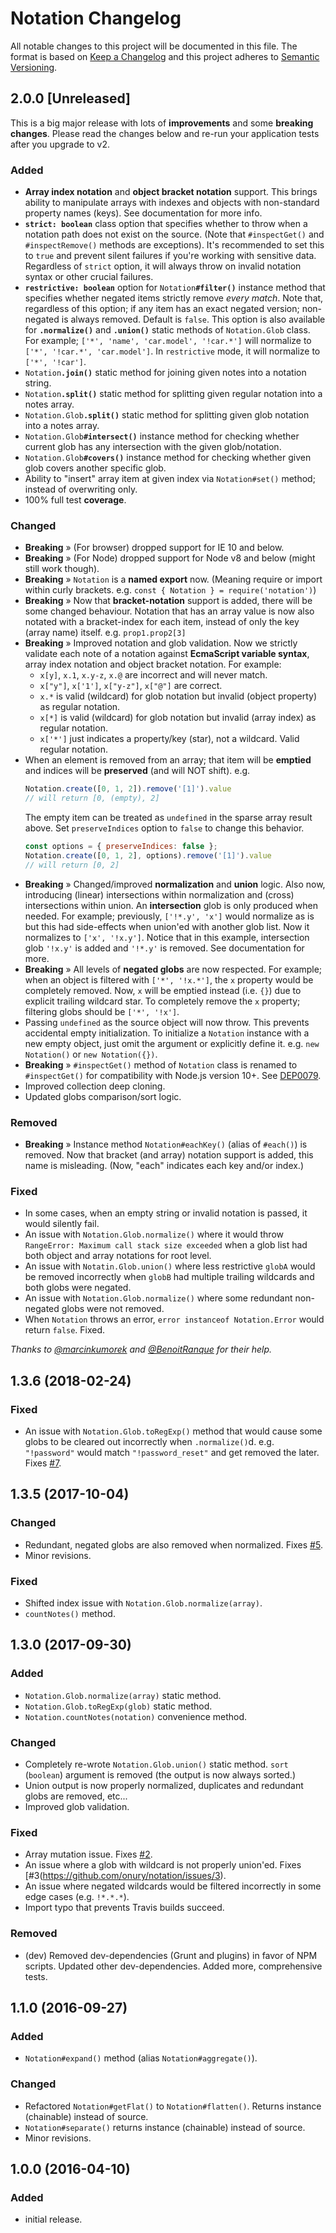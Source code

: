 # Notation Changelog

All notable changes to this project will be documented in this file. The format is based on [Keep a Changelog](http://keepachangelog.com/en/1.0.0/) and this project adheres to [Semantic Versioning](http://semver.org).

## 2.0.0 [Unreleased]

This is a big major release with lots of **improvements** and some **breaking changes**. Please read the changes below and re-run your application tests after you upgrade to v2.

### Added
- **Array index notation** and **object bracket notation** support. This brings ability to manipulate arrays with indexes and objects with non-standard property names (keys). See documentation for more info.
- **`strict: boolean`** class option that specifies whether to throw when a notation path does not exist on the source. (Note that `#inspectGet()` and `#inspectRemove()` methods are exceptions). It's recommended to set this to `true` and prevent silent failures if you're working with sensitive data. Regardless of `strict` option, it will always throw on invalid notation syntax or other crucial failures.
- **`restrictive: boolean`** option for `Notation`**`#filter()`** instance method that specifies whether negated items strictly remove *every match*. Note that, regardless of this option; if any item has an exact negated version; non-negated is always removed. Default is `false`. This option is also available for **`.normalize()`** and **`.union()`** static methods of `Notation.Glob` class. For example; `['*', 'name', 'car.model', '!car.*']` will normalize to `['*', '!car.*', 'car.model']`. In `restrictive` mode, it will normalize to `['*', '!car']`.
- `Notation`**`.join()`** static method for joining given notes into a notation string.
- `Notation`**`.split()`** static method for splitting given regular notation into a notes array.
- `Notation.Glob`**`.split()`** static method for splitting given glob notation into a notes array.
- `Notation.Glob`**`#intersect()`** instance method for checking whether current glob has any intersection  with the given glob/notation.
- `Notation.Glob`**`#covers()`** instance method for checking whether given glob covers another specific glob.
- Ability to "insert" array item at given index via `Notation#set()` method; instead of overwriting only.
- 100% full test **coverage**.

### Changed
- **Breaking** » (For browser) dropped support for IE 10 and below. 
- **Breaking** » (For Node) dropped support for Node v8 and below (might still work though). 
- **Breaking** » `Notation` is a **named export** now. (Meaning require or import within curly brackets. e.g. `const { Notation } = require('notation')`) 
- **Breaking** » Now that **bracket-notation** support is added, there will be some changed behaviour. Notation that has an array value is now also notated with a bracket-index for each item, instead of only the key (array name) itself. e.g. `prop1.prop2[3]`
- **Breaking** » Improved notation and glob validation. Now we strictly validate each note of a notation against **EcmaScript variable syntax**, array index notation and object bracket notation. For example:
    - `x[y]`, `x.1`, `x.y-z`, `x.@` are incorrect and will never match. 
    - `x["y"]`, `x['1']`, `x["y-z"]`, `x["@"]` are correct. 
    - `x.*` is valid (wildcard) for glob notation but invalid (object property) as regular notation.
    - `x[*]` is valid (wildcard) for glob notation but invalid (array index) as regular notation.
    - `x['*']` just indicates a property/key (star), not a wildcard. Valid regular notation.
- When an element is removed from an array; that item will be **emptied** and indices will be **preserved** (and will NOT shift). e.g.
    ```js
    Notation.create([0, 1, 2]).remove('[1]').value
    // will return [0, (empty), 2]
    ```
    The empty item can be treated as `undefined` in the sparse array result above. Set `preserveIndices` option to `false` to change this behavior.
    ```js
    const options = { preserveIndices: false };
    Notation.create([0, 1, 2], options).remove('[1]').value
    // will return [0, 2]
    ```
- **Breaking** » Changed/improved **normalization** and **union** logic. Also now, introducing (linear) intersections within normalization and (cross) intersections within union. An **intersection** glob is only produced when needed. For example; previously, `['!*.y', 'x']` would normalize as is but this had side-effects when union'ed with another glob list. Now it normalizes to `['x', '!x.y']`. Notice that in this example, intersection glob `'!x.y'` is added and `'!*.y'` is removed. See documentation for more.
- **Breaking** » All levels of **negated globs** are now respected. For example; when an object is filtered with `['*', '!x.*']`, the `x` property would be completely removed. Now, `x` will be emptied instead (i.e. `{}`) due to explicit trailing wildcard star. To completely remove the `x` property; filtering globs should be `['*', '!x']`.
- Passing `undefined` as the source object will now throw. This prevents accidental empty initialization. To initialize a `Notation` instance with a new empty object, just omit the argument or explicitly define it. e.g. `new Notation()` or `new Notation({})`.
- **Breaking** » `#inspectGet()` method of `Notation` class is renamed to `#inspectGet()` for compatibility with Node.js version 10+. See [DEP0079](https://nodejs.org/api/deprecations.html#deprecations_dep0079_custom_inspection_function_on_objects_via_inspect).
- Improved collection deep cloning.
- Updated globs comparison/sort logic.

### Removed
- **Breaking** » Instance method `Notation#eachKey()` (alias of `#each()`) is removed. Now that bracket (and array) notation support is added, this name is misleading. (Now, "each" indicates each key and/or index.)

### Fixed
- In some cases, when an empty string or invalid notation is passed, it would silently fail.
- An issue with `Notation.Glob.normalize()` where it would throw `RangeError: Maximum call stack size exceeded` when a glob list had both object and array notations for root level.
- An issue with `Notatin.Glob.union()` where less restrictive `globA` would be removed incorrectly when `globB` had multiple trailing wildcards and both globs were negated.
- An issue with `Notation.Glob.normalize()` where some redundant non-negated globs were not removed.
- When `Notation` throws an error, `error instanceof Notation.Error` would return `false`. Fixed.

*Thanks to [@marcinkumorek](https://github.com/marcinkumorek) and [@BenoitRanque](https://github.com/BenoitRanque) for their help.*

## 1.3.6 (2018-02-24)  

### Fixed
- An issue with `Notation.Glob.toRegExp()` method that would cause some globs to be cleared out incorrectly when `.normalize()`d. e.g. `"!password"` would match `"!password_reset"` and get removed the later. Fixes [#7](https://github.com/onury/notation/issues/7).

## 1.3.5 (2017-10-04)  

### Changed
- Redundant, negated globs are also removed when normalized. Fixes [#5](https://github.com/onury/notation/issues/5).
- Minor revisions.

### Fixed
- Shifted index issue with `Notation.Glob.normalize(array)`.
- `countNotes()` method.

## 1.3.0 (2017-09-30)  

### Added
- `Notation.Glob.normalize(array)` static method.
- `Notation.Glob.toRegExp(glob)` static method.
- `Notation.countNotes(notation)` convenience method.

### Changed
- Completely re-wrote `Notation.Glob.union()` static method. `sort` (`boolean`) argument is removed (the output is now always sorted.)
- Union output is now properly normalized, duplicates and redundant globs are removed, etc...
- Improved glob validation.

### Fixed
- Array mutation issue. Fixes [#2](https://github.com/onury/notation/issues/2).
- An issue where a glob with wildcard is not properly union'ed. Fixes [#3(https://github.com/onury/notation/issues/3). 
- An issue where negated wildcards would be filtered incorrectly in some edge cases (e.g. `!*.*.*`).
- Import typo that prevents Travis builds succeed.

### Removed
- (dev) Removed dev-dependencies (Grunt and plugins) in favor of NPM scripts. Updated other dev-dependencies. Added more, comprehensive tests.

## 1.1.0 (2016-09-27)  

### Added
- `Notation#expand()` method (alias `Notation#aggregate()`).

### Changed
- Refactored `Notation#getFlat()` to `Notation#flatten()`. Returns instance (chainable) instead of source.
- `Notation#separate()` returns instance (chainable) instead of source.
- Minor revisions.

## 1.0.0 (2016-04-10)  

### Added
- initial release.
